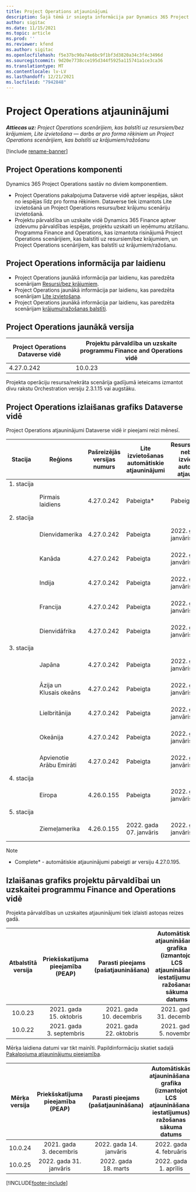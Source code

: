 ```yaml
---
title: Project Operations atjauninājumi
description: Šajā tēmā ir sniegta informācija par Dynamics 365 Project Operations izlaistajām versijām.
author: sigitac
ms.date: 11/15/2021
ms.topic: article
ms.prod: ''
ms.reviewer: kfend
ms.author: sigitac
ms.openlocfilehash: f5e37bc90a74e6bc9f1bf3d3820a34c3f4c3496d
ms.sourcegitcommit: 9d20e7738cce195d344f5925a115741a1ce3ca36
ms.translationtype: MT
ms.contentlocale: lv-LV
ms.lasthandoff: 12/21/2021
ms.locfileid: "7942848"
---
```

# <a name="project-operations-updates"></a>Project Operations atjauninājumi

_**Attiecas uz:** Project Operations scenārijiem, kas balstīti uz resursiem/bez krājumiem, Lite izvietošana — darbs ar pro forma rēķiniem un Project Operations scenārijiem, kas balstīti uz krājumiem/ražošanu_

[!include [rename-banner](~/includes/cc-data-platform-banner.md)]

## <a name="project-operations-components"></a>Project Operations komponenti

Dynamics 365 Project Operations sastāv no diviem komponentiem.

- Project Operations pakalpojuma Dataverse vidē aptver iespējas, sākot no iespējas līdz pro forma rēķiniem. Dataverse tiek izmantots Lite izvietošanā un Project Operations resursu/bez krājumu scenāriju izvietošanā.
- Projektu pārvaldība un uzskaite vidē Dynamics 365 Finance aptver izdevumu pārvaldības iespējas, projektu uzskaiti un ieņēmumu atzīšanu. Programma Finance and Operations, kas izmantota risinājumā Project Operations scenārijiem, kas balstīti uz resursiem/bez krājumiem, un Project Operations scenārijiem, kas balstīti uz krājumiem/ražošanu.

## <a name="project-operations-release-notes"></a>Project Operations informācija par laidienu
- Project Operations jaunākā informācija par laidienu, kas paredzēta scenārijam [Resursi/bez krājumiem](whats-new-dec-2021-resource-based.md).
- Project Operations jaunākā informācija par laidienu, kas paredzēta scenārijam [Lite izvietošana](../pro/whats-new/whats-new-dec-2021-lite.md).
- Project Operations jaunākā informācija par laidienu, kas paredzēta scenārijam [krājumu/ražošanas balstīti](../prod-pma/whats-new/whats-new-oct-2021-stocked.md).

## <a name="project-operations-latest-version"></a>Project Operations jaunākā versija

| Project Operations Dataverse vidē | Projektu pārvaldība un uzskaite programmu Finance and Operations vidē | 
| --- | --- |
| 4.27.0.242 | 10.0.23 |

Projekta operāciju resursa/nekrāta scenārija gadījumā ieteicams izmantot divu rakstu Orchestration versiju 2.3.1.15 vai augstāku.

## <a name="release-schedule-for-project-operations-on-dataverse-environment"></a>Project Operations izlaišanas grafiks Dataverse vidē

Project Operations atjauninājumi Dataverse vidē ir pieejami reizi mēnesī. 

| Stacija | Reģions | Pašreizējās versijas numurs | Lite izvietošanas automātiskie atjauninājumi | Resursu/krājumos nebalstītas izvietošanas automātiskie atjauninājumi | Nākamās versijas numurs | Vispārēji pieejamā nākamā versija |
|-----------|-----------------------|-----------------|--------------------|---------------------|---------------------|---------------------|
| 1. stacija |   &nbsp;              |    &nbsp;       | &nbsp;             |      &nbsp;         |      &nbsp;         |      &nbsp;         |
|   &nbsp;  | Pirmais laidiens         |  4.27.0.242     | Pabeigta*          | Pabeigta*           | TBD                 | 2022. gada 14. janvāris    |
| 2. stacija |   &nbsp;              |    &nbsp;       | &nbsp;             |      &nbsp;         |      &nbsp;         |      &nbsp;         |
|   &nbsp;  | Dienvidamerika         |  4.27.0.242     | Pabeigta           | 2022. gada 07. janvāris    | TBD                 | 2022. gada 14. janvāris    |
|   &nbsp;  | Kanāda                |  4.27.0.242     | Pabeigta           | 2022. gada 07. janvāris    | TBD                 | 2022. gada 14. janvāris    |
|   &nbsp;  | Indija                 |  4.27.0.242     | Pabeigta           | 2022. gada 07. janvāris    | TBD                 | 2022. gada 14. janvāris    |
|   &nbsp;  | Francija                |  4.27.0.242     | Pabeigta           | 2022. gada 07. janvāris    | TBD                 | 2022. gada 14. janvāris    |
|   &nbsp;  | Dienvidāfrika          |  4.27.0.242     | Pabeigta           | 2022. gada 07. janvāris    | TBD                 | 2022. gada 14. janvāris    |
| 3. stacija |      &nbsp;           |     &nbsp;      |     &nbsp;         |      &nbsp;         |      &nbsp;         |      &nbsp;         |
|   &nbsp;  | Japāna                 |  4.27.0.242     | Pabeigta           | 2022. gada 07. janvāris    | TBD                 | 2022. gada 21. janvāris    |
|   &nbsp;  | Āzija un Klusais okeāns          |  4.27.0.242     | Pabeigta           | 2022. gada 07. janvāris    | TBD                 | 2022. gada 21. janvāris    |
|   &nbsp;  | Lielbritānija         |  4.27.0.242     | Pabeigta           | 2022. gada 07. janvāris    | TBD                 | 2022. gada 21. janvāris    |
|   &nbsp;  | Okeānija               |  4.27.0.242     | Pabeigta           | 2022. gada 07. janvāris    | TBD                 | 2022. gada 21. janvāris    |
|   &nbsp;  | Apvienotie Arābu Emirāti  |  4.27.0.242     | Pabeigta           | 2022. gada 07. janvāris    | TBD                 | 2022. gada 21. janvāris    |
| 4. stacija |     &nbsp;            |     &nbsp;      |     &nbsp;         |      &nbsp;         |      &nbsp;         |      &nbsp;         |
|   &nbsp;  | Eiropa                |  4.26.0.155     | Pabeigta           | 2022. gada 07. janvāris    | 4.27.0.242          | 2022. gada 10. janvāris    |
| 5. stacija |     &nbsp;            |     &nbsp;      |     &nbsp;         |      &nbsp;         |      &nbsp;         |      &nbsp;         |
|   &nbsp;  | Ziemeļamerika         |  4.26.0.155     | 2022. gada 07. janvāris   | 2022. gada 14. janvāris    | 4.27.0.242          | 2022. gada 17. janvāris    |

>[!Note]
> - Complete* - automātiskie atjauninājumi pabeigti ar versiju 4.27.0.195.


## <a name="release-schedule-for-project-management-and-accounting-in-the-finance-and-operations-apps-environment"></a>Izlaišanas grafiks projektu pārvaldībai un uzskaitei programmu Finance and Operations vidē

Projekta pārvaldības un uzskaites atjauninājumi tiek izlaisti astoņas reizes gadā.

|Atbalstītā versija| Priekšskatījuma pieejamība (PEAP) | Parasti pieejams (pašatjaunināšana) | Automātiskās atjaunināšanas grafika (izmantojot LCS atjaunināšanas iestatījumus) ražošanas sākuma datums |   Pakalpojumu izbeigšana   |
|:---------------:|:---------------------------:|:---------------------------------:|:--------------------------------------------------------------------:|:------------------:|
|     10.0.23     |      2021. gada 15. oktobris       |        2021. gada 10. decembris          |                          2021. gada 31. decembris                           | 2022. gada 18. marts     |
|     10.0.22     |      2021. gada 3. septembris      |        2021. gada 22. oktobris           |                          2021. gada 5. novembris                            | 2022. gada 14. janvāris   |


Mērķa laidiena datumi var tikt mainīti. Papildinformāciju skatiet sadaļā [Pakalpojuma atjauninājumu pieejamība](/dynamics365/fin-ops-core/fin-ops/get-started/public-preview-releases?toc=%2fdynamics365%2ffinance%2ftoc.json).

|Mērķa versija | Priekšskatījuma pieejamība (PEAP) | Parasti pieejams (pašatjaunināšana) | Automātiskās atjaunināšanas grafika (izmantojot LCS atjaunināšanas iestatījumus) ražošanas sākuma datums |   Pakalpojumu izbeigšana   |
|:---------------:|:---------------------------:|:---------------------------------:|:--------------------------------------------------------------------:|:------------------:|
|     10.0.24     |      2021. gada 3. decembris       |        2022. gada 14. janvāris           |                          2022. gada 4. februāris                            | 2022. gada 15. aprīlis     |
|     10.0.25     |      2022. gada 31. janvāris       |        2022. gada 18. marts             |                          2022. gada 1. aprīlis                               | 2022. gada 10. jūnijs      |

[!INCLUDE[footer-include](../includes/footer-banner.md)]
